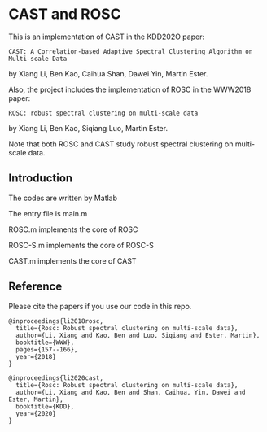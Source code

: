 # CAST and ROSC
This is an implementation of CAST in the KDD202O paper:

`CAST: A Correlation-based Adaptive Spectral Clustering Algorithm on Multi-scale Data`

by Xiang Li, Ben Kao, Caihua Shan, Dawei Yin, Martin Ester.

Also, the project includes the implementation of ROSC in the WWW2018 paper:

`ROSC: robust spectral clustering on multi-scale data`

by Xiang Li, Ben Kao, Siqiang Luo, Martin Ester.

Note that both ROSC and CAST study robust spectral clustering on multi-scale data.

## Introduction

The codes are written by Matlab

The entry file is main.m

ROSC.m implements the core of ROSC

ROSC-S.m implements the core of ROSC-S

CAST.m implements the core of CAST

## Reference

Please cite the papers if you use our code in this repo.

```
@inproceedings{li2018rosc,
  title={Rosc: Robust spectral clustering on multi-scale data},
  author={Li, Xiang and Kao, Ben and Luo, Siqiang and Ester, Martin},
  booktitle={WWW},
  pages={157--166},
  year={2018}
}

@inproceedings{li2020cast,
  title={Rosc: Robust spectral clustering on multi-scale data},
  author={Li, Xiang and Kao, Ben and Shan, Caihua, Yin, Dawei and Ester, Martin},
  booktitle={KDD},
  year={2020}
}
```


